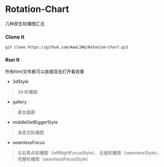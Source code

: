 # Rotation-Chart
几种原生轮播图汇总

### Clone It
`git clone https://github.com/HaoLIWU/Rotation-Chart.git`

### Run It
所有html文件都可以直接双击打开看效果

+ 3dStyle
> 3d 轮播图
+ gallery
> 美女画廊
+ middleGetBiggerStyle 
> 渐变式轮播图
+ seamlessFocus 
> 左右焦点轮播图（leftRightFocusStyle）、无缝轮播图（seamlessStyle）、完整轮播图（seamlessFocusStyle）
